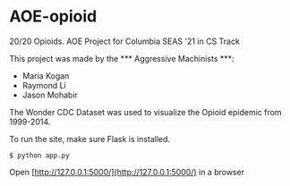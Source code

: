# AOE-opioid
20/20 Opioids. AOE Project for Columbia SEAS '21 in CS Track

This project was made by the *** Aggressive Machinists ***:
- Maria Kogan
- Raymond Li
- Jason Mohabir

The Wonder CDC Dataset was used to visualize the Opioid epidemic from 1999-2014.

To run the site, make sure Flask is installed.

	$ python app.py
    
Open [http://127.0.0.1:5000/](http://127.0.0.1:5000/) in a browser
